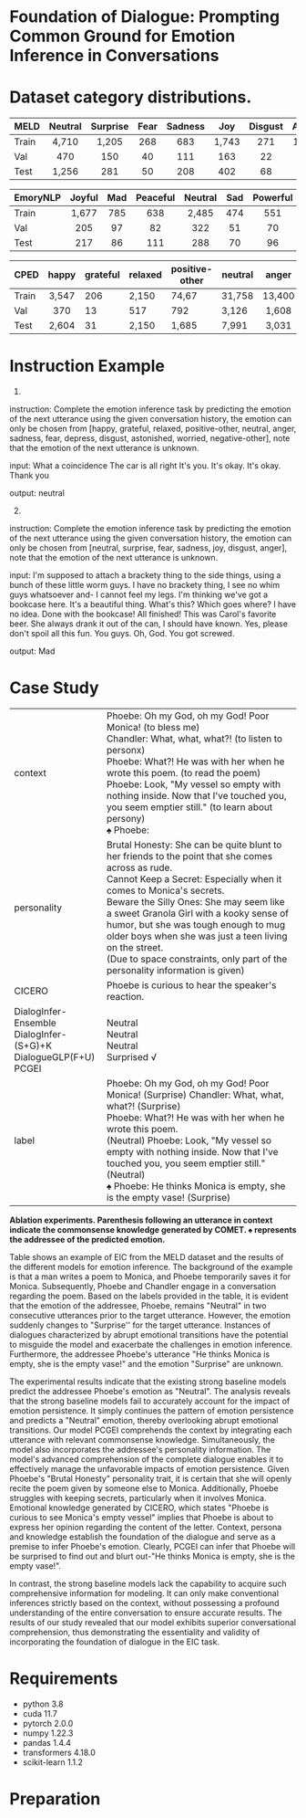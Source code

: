 # Foundation of Dialogue: Prompting Common Ground for Emotion Inference in Conversations

# Dataset category distributions.

| MELD  | Neutral | Surprise | Fear | Sadness |  Joy  | Disgust | Anger | Total |
|-------|:-------:|:--------:|:----:|:-------:|:-----:|:-------:|:-----:|:-----:|
| Train |  4,710  |   1,205  |  268 |   683   | 1,743 |   271   | 1,109 | 9,989 |
| Val   |   470   |    150   |  40  |   111   |  163  |    22   |  153  | 1,109 |
| Test  |  1,256  |    281   |  50  |   208   |  402  |    68   |  345  | 2,610 |

| EmoryNLP | Joyful | Mad | Peaceful | Neutral | Sad | Powerful | Scared | Total |
|----------|:------:|:---:|:--------:|:-------:|:---:|:--------:|:------:|:-----:|
| Train    |  1,677 | 785 |    638   |  2,485  | 474 |    551   |   941  | 7,551 |
| Val      |   205  |  97 |    82    |   322   |  51 |    70    |   127  |  954  |
| Test     |   217  |  86 |    111   |   288   |  70 |    96    |   116  |  984  |


| CPED  | happy | grateful | relaxed | positive-other | neutral |  anger | sadness |  fear | depress | disgust | astonished | worried | negative-other |  Total |
|-------|:-----:|----------|---------|----------------|---------|:------:|---------|:-----:|:-------:|---------|:----------:|:-------:|:--------------:|:------:|
| Train | 3,547 |    206   |  2,150  |      74,67     |  31,758 | 13,400 |  2,217  | 1,980 |  9,817  |  1,353  |    2,430   |  6,142  |      9,881     | 94,188 |
| Val   |  370  |    13    |   517   |       792      |  3,126  |  1,608 |   274   |  117  |  1,446  |   198   |     313    |   661   |      1,702     | 11,138 |
| Test  | 2,604 |    31    |  2,150  |      1,685     |  7,991  |  3,031 |   530   |  872  |  2,792  |   435   |    1,433   |  1,489  |      2,395     | 27,439 |

# Instruction Example
1.
instruction: Complete the emotion inference task by predicting the emotion of the next utterance using the given conversation history, the emotion can only be chosen from [happy, grateful, relaxed, positive-other, neutral, anger, sadness, fear, depress, disgust, astonished, worried, negative-other], note that the emotion of the next utterance is unknown.

input: What a coincidence The car is all right It's you. It's okay. It's okay. Thank you

output: neutral

2.
instruction: Complete the emotion inference task by predicting the emotion of the next utterance using the given conversation history, the emotion can only be chosen from [neutral, surprise, fear, sadness, joy, disgust, anger], note that the emotion of the next utterance is unknown.

input: I'm supposed to attach a brackety thing to the side things, using a bunch of these little worm guys. I have no brackety thing, I see no whim guys whatsoever and- I cannot feel my legs. I'm thinking we've got a bookcase here. It's a beautiful thing. What's this? Which goes where? I have no idea. Done with the bookcase! All finished! This was Carol's favorite beer. She always drank it out of the can, I should have known. Yes, please don't spoil all this fun. You guys. Oh, God. You got screwed.

output: Mad

# Case Study

|                                                                                |                                                                                                                                                                                                                                                                                                                                                                                                                                                         |
|--------------------------------------------------------------------------------|---------------------------------------------------------------------------------------------------------------------------------------------------------------------------------------------------------------------------------------------------------------------------------------------------------------------------------------------------------------------------------------------------------------------------------------------------------|
| context                                                                        | Phoebe: Oh my God, oh my God! Poor Monica! (to bless me)<br/>Chandler: What, what, what?! (to listen to personx)<br/>Phoebe: What?! He was with her when he wrote this poem. (to read the poem)<br/>Phoebe: Look, "My vessel so empty with nothing inside. Now that I've touched you, you seem emptier still." (to learn about persony)<br/> $\spadesuit$ Phoebe:                                                                                       |
| personality                                                                    | Brutal Honesty: She can be quite blunt to her friends to the point that she comes across as rude.<br/> Cannot Keep a Secret: Especially when it comes to Monica's secrets.<br/> Beware the Silly Ones: She may seem like a sweet Granola Girl with a kooky sense of humor, but she was tough enough to mug older boys when she was just a teen living on the street.<br/> (Due to space constraints, only part of the personality information is given) |
| CICERO                                                                         | Phoebe is curious to hear the speaker's reaction.                                                                                                                                                                                                                                                                                                                                                                                                       |
| DialogInfer-Ensemble<br/> DialogInfer-(S+G)+K<br/> DialogueGLP(F+U)<br/> PCGEI | Neutral<br/> Neutral<br/> Neutral<br/> Surprised √                                                                                                                                                                                                                                                                                                                                                                                                      |
| label                                                                          | Phoebe: Oh my God, oh my God! Poor Monica! (Surprise) Chandler: What, what, what?! (Surprise)<br/> Phoebe: What?! He was with her when he wrote this poem.<br/> (Neutral) Phoebe: Look, "My vessel so empty with nothing inside. Now that I've touched you, you seem emptier still." (Neutral)<br/> $\spadesuit$ Phoebe: He thinks Monica is empty, she is the empty vase! (Surprise)                                                                   |


**Ablation experiments. Parenthesis following an utterance in context indicate the commonsense knowledge  generated by COMET. $\spadesuit$ represents the addressee of the predicted emotion.**


Table shows an example of EIC from the MELD dataset and the results of the different models for emotion inference. The background of the example is that a man writes a poem to Monica, and Phoebe temporarily saves it for Monica. Subsequently, Phoebe and Chandler engage in a conversation regarding the poem. Based on the labels provided in the table, it is evident that the emotion of the addressee, Phoebe, remains "Neutral" in two consecutive utterances prior to the target utterance. However, the emotion suddenly changes to "Surprise'' for the target utterance. Instances of dialogues characterized by abrupt emotional transitions have the potential to misguide the model and exacerbate the challenges in emotion inference. Furthermore, the addressee Phoebe's utterance "He thinks Monica is empty, she is the empty vase!" and the emotion "Surprise" are unknown.

The experimental results indicate that the existing strong baseline models predict the addressee Phoebe's emotion as "Neutral". The analysis reveals that the strong baseline models fail to accurately account for the impact of emotion persistence. It simply continues the pattern of emotion persistence and predicts a "Neutral" emotion, thereby overlooking abrupt emotional transitions. Our model PCGEI comprehends the context by integrating each utterance with relevant commonsense knowledge. Simultaneously, the model also incorporates the addressee's personality information. The model's advanced comprehension of the complete dialogue enables it to effectively manage the unfavorable impacts of emotion persistence. Given Phoebe's "Brutal Honesty" personality trait, it is certain that she will openly recite the poem given by someone else to Monica. Additionally, Phoebe struggles with keeping secrets, particularly when it involves Monica. Emotional knowledge generated by CICERO, which states "Phoebe is curious to see Monica's empty vessel" implies that Phoebe is about to express her opinion regarding the content of the letter. Context, persona and knowledge establish the foundation of the dialogue and serve as a premise to infer Phoebe's emotion. Clearly, PCGEI can infer that Phoebe will be surprised to find out and blurt out-"He thinks Monica is empty, she is the empty vase!".

In contrast, the strong baseline models lack the capability to acquire such comprehensive information for modeling. It can only make conventional inferences strictly based on the context, without possessing a profound understanding of the entire conversation to ensure accurate results. The results of our study revealed that our model exhibits superior conversational comprehension, thus demonstrating the essentiality and validity of incorporating the foundation of dialogue in the EIC task.


# Requirements
* python 3.8
* cuda 11.7
* pytorch 2.0.0
* numpy 1.22.3
* pandas 1.4.4
* transformers 4.18.0
* scikit-learn 1.1.2
# Preparation
